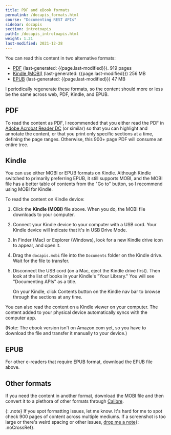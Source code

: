 ```yaml
---
title: PDF and eBook formats
permalink: /docapis_formats.html
course: "Documenting REST APIs"
sidebar: docapis
section: introtoapis
path1: /docapis_introtoapis.html
weight: 1.21
last-modified: 2021-12-28
---
```


You can read this content in two alternative formats:

* <i class="fa fa-file-pdf-o" aria-hidden="true"></i> [PDF](https://idbwrtng.com/learnapidoc-pdf) (last-generated: {{page.last-modified}}). 919 pages
* <i class="fa fa-book" aria-hidden="true"></i> [Kindle (MOBI)](https://idbwrtng.com/learnapidoc-mobi) (last-generated: {{page.last-modified}}) 256 MB
* <i class="fa fa-file-text" aria-hidden="true"></i> [EPUB](https://idbwrtng.com/learnapidoc-epub) (last-generated: {{page.last-modified}}) 47 MB

I periodically regenerate these formats, so the content should more or less be the same across web, PDF, Kindle, and EPUB.

## PDF

To read the content as PDF, I recommended that you either read the PDF in [Adobe Acrobat Reader DC](https://get.adobe.com/reader/) (or similar) so that you can highlight and annotate the content, or that you print only specific sections at a time, defining the page ranges. Otherwise, this 900+ page PDF will consume an entire tree.

## Kindle

You can use either MOBI or EPUB formats on Kindle. Although Kindle switched to primarily preferring EPUB, it still supports MOBI, and the MOBI file has a better table of contents from the "Go to" button, so I recommend using MOBI for Kindle.

To read the content on Kindle device:

1.  Click the **Kindle (MOBI)** file above. When you do, the MOBI file downloads to your computer.
2.  Connect your Kindle device to your computer with a USB cord. Your Kindle device will indicate that it's in USB Drive Mode.
3.  In Finder (Mac) or Explorer (Windows), look for a new Kindle drive icon to appear, and open it.
4.  Drag the `docapis.mobi` file into the `Documents` folder on the Kindle drive. Wait for the file to transfer.
5.  Disconnect the USB cord (on a Mac, eject the Kindle drive first). Then look at the list of books in your Kindle's "Your Library." You will see "Documenting APIs" as a title.

    On your Kindle, click Contents button on the Kindle nav bar to browse through the sections at any time.

You can also read the content on a Kindle viewer on your computer. The content added to your physical device automatically syncs with the computer app.

(Note: The ebook version isn't on Amazon.com yet, so you have to download the file and transfer it manually to your device.)

## EPUB

For other e-readers that require EPUB format, download the EPUB file above.

## Other formats

If you need the content in another format, download the MOBI file and then convert it to a plethora of other formats through [Calibre](https://calibre-ebook.com/).

{: .note}
If you spot formatting issues, let me know. It's hard for me to spot check 900 pages of content across multiple mediums. If a screenshot is too large or there's weird spacing or other issues, [drop me a note](https://idratherbewriting.com/learnapidoc/contact){: .noCrossRef}.
